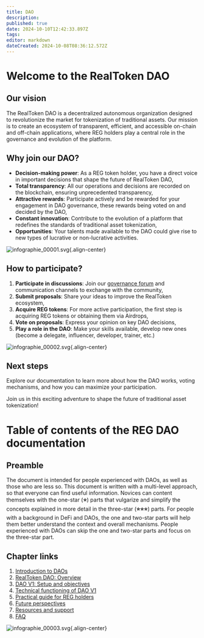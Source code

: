 ```yaml
---
title: DAO
description: 
published: true
date: 2024-10-10T12:42:33.897Z
tags: 
editor: markdown
dateCreated: 2024-10-08T08:36:12.572Z
---
```


# Welcome to the RealToken DAO

## Our vision

The RealToken DAO is a decentralized autonomous organization designed to revolutionize the market for tokenization of traditional assets. Our mission is to create an ecosystem of transparent, efficient, and accessible on-chain and off-chain applications, where REG holders play a central role in the governance and evolution of the platform.

## Why join our DAO?

- **Decision-making power**: As a REG token holder, you have a direct voice in important decisions that shape the future of RealToken DAO,
- **Total transparency**: All our operations and decisions are recorded on the blockchain, ensuring unprecedented transparency,
- **Attractive rewards**: Participate actively and be rewarded for your engagement in DAO governance, these rewards being voted on and decided by the DAO,
- **Constant innovation**: Contribute to the evolution of a platform that redefines the standards of traditional asset tokenization,
- **Opportunities**: Your talents made available to the DAO could give rise to new types of lucrative or non-lucrative activities.

![infographie_00001.svg](/en/assets/img/infographie_00001.svg){.align-center}

## How to participate?

1. **Participate in discussions**: Join our [governance forum](https://forum.realtoken.community/) and communication channels to exchange with the community,
2. **Submit proposals**: Share your ideas to improve the RealToken ecosystem,
3. **Acquire REG tokens**: For more active participation, the first step is acquiring REG tokens or obtaining them via Airdrops,
4. **Vote on proposals**: Express your opinion on key DAO decisions,
5. **Play a role in the DAO**: Make your skills available, develop new ones (become a delegate, influencer, developer, trainer, etc.)

![infographie_00002.svg](/en/assets/img/infographie_00002.svg){.align-center}

## Next steps

Explore our documentation to learn more about how the DAO works, voting mechanisms, and how you can maximize your participation.

Join us in this exciting adventure to shape the future of traditional asset tokenization!

# Table of contents of the REG DAO documentation

## Preamble

The document is intended for people experienced with DAOs, as well as those who are less so. This document is written with a multi-level approach, so that everyone can find useful information. Novices can content themselves with the one-star (**⭐**) parts that vulgarize and simplify the concepts explained in more detail in the three-star (**⭐⭐⭐**) parts. For people with a background in DeFi and DAOs, the one and two-star parts will help them better understand the context and overall mechanisms. People experienced with DAOs can skip the one and two-star parts and focus on the three-star part.

## Chapter links

1. [Introduction to DAOs](/en/DAO/Introduction)
2. [RealToken DAO: Overview](/en/DAO/DAO_RealToken)
3. [DAO V1: Setup and objectives](/en/DAO/Phase1)
4. [Technical functioning of DAO V1](/en/DAO/Functioning)
5. [Practical guide for REG holders](/en/DAO/Practical_Guide)
6. [Future perspectives](/en/DAO/Perspectives)
7. [Resources and support](/en/DAO/Resources)
8. [FAQ](/en/DAO/FAQ)

![infographie_00003.svg](/en/assets/img/infographie_00003.svg){.align-center}
